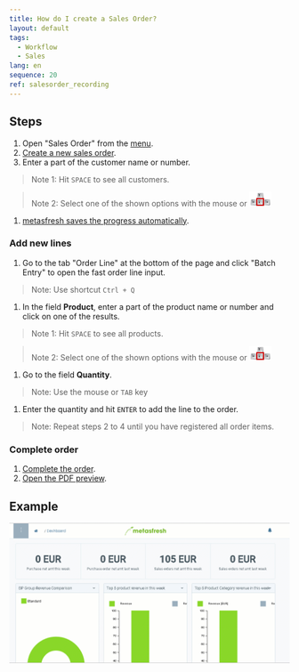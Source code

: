 ```yaml
---
title: How do I create a Sales Order?
layout: default
tags:
  - Workflow
  - Sales
lang: en
sequence: 20
ref: salesorder_recording
---
```


## Steps

1. Open "Sales Order" from the [menu](Menu).
1. [Create a new sales order](New_Record_Window).
1. Enter a part of the customer name or number.
 > Note 1: Hit `SPACE` to see all customers.

 > Note 2: Select one of the shown options with the mouse or ![](../DE/assets/Workflow_Auftrag_Bis_Rechnung_WebUI-73797.png)

1. [metasfresh saves the progress automatically](Saveindicator).

### Add new lines
1. Go to the tab "Order Line" at the bottom of the page and click "Batch Entry" to open the fast order line input.
> Note: Use shortcut `Ctrl + Q`

1. In the field **Product**, enter a part of the product name or number and click on one of the results.
 > Note 1: Hit `SPACE` to see all products.

 > Note 2: Select one of the shown options with the mouse or ![](../DE/assets/Workflow_Auftrag_Bis_Rechnung_WebUI-73797.png)

1. Go to the field **Quantity**.
> Note: Use the mouse or `TAB` key

1. Enter the quantity and hit `ENTER` to add the line to the order.
> Note: Repeat steps 2 to 4 until you have registered all order items.

### Complete order

1. [Complete the order](DocumentProcessingComplete).
1. [Open the PDF preview](PrintPreview).

## Example

![](assets/salesorder.gif)
